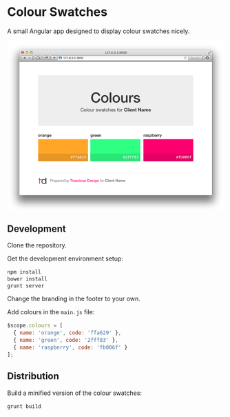 # Colour Swatches

A small Angular app designed to display colour swatches nicely.

![Screenshot](screenshot.png)


## Development

Clone the repository.

Get the development environment setup:

    npm install
    bower install
    grunt server

Change the branding in the footer to your own.

Add colours in the `main.js` file:

```js
$scope.colours = [
  { name: 'orange', code: 'ffa629' },
  { name: 'green', code: '2fff83' },
  { name: 'raspberry', code: 'fb006f' }
];
```

## Distribution

Build a minified version of the colour swatches:

    grunt build

